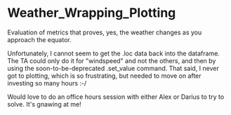 # Weather_Wrapping_Plotting
Evaluation of metrics that proves, yes, the weather changes as you approach the equator.


Unfortunately, I cannot seem to get the .loc data back into the dataframe. The TA could only do it for "windspeed" and not the others, and then by using the soon-to-be-deprecated .set_value command. That said, I never got to plotting, which is so frustrating, but needed to move on after investing so many hours :-/

Would love to do an office hours session with either Alex or Darius to try to solve. It's gnawing at me!
